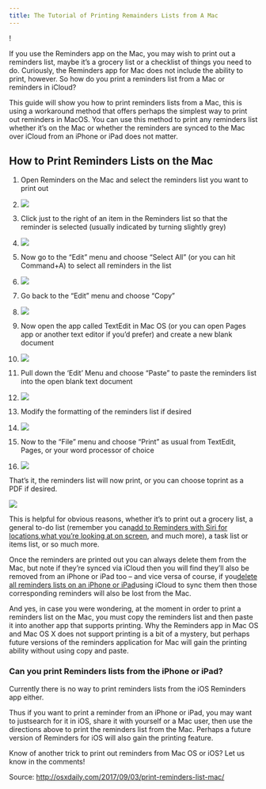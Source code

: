 ```yaml
---
title: The Tutorial of Printing Remainders Lists from A Mac
---
```


!
[](http://img1.tuicool.com/Iveeaur.jpg!web)

If you use the Reminders app on the Mac, you may wish to print out a reminders list, maybe it’s a grocery list or a checklist of things you need to do. Curiously, the Reminders app for Mac does not include the ability to print, however. So how do you print a reminders list from a Mac or reminders in iCloud?

This guide will show you how to print reminders lists from a Mac, this is using a workaround method that offers perhaps the simplest way to print out reminders in MacOS. You can use this method to print any reminders list whether it’s on the Mac or whether the reminders are synced to the Mac over iCloud from an iPhone or iPad does not matter.

## How to Print Reminders Lists on the Mac

1. Open Reminders on the Mac and select the reminders list you want to print out
2. ![](http://img2.tuicool.com/mmI7r2e.jpg!web)

3. Click just to the right of an item in the Reminders list so that the reminder is selected \(usually indicated by turning slightly grey\)
4. ![](http://img2.tuicool.com/7R7JNjI.jpg!web)

5. Now go to the “Edit” menu and choose “Select All” \(or you can hit Command+A\) to select all reminders in the list
6. ![](http://img0.tuicool.com/FV3Uf2y.jpg!web)

7. Go back to the “Edit” menu and choose “Copy”
8. ![](http://img2.tuicool.com/iuqYvmY.jpg!web)

9. Now open the app called TextEdit in Mac OS \(or you can open Pages app or another text editor if you’d prefer\) and create a new blank document
10. ![](http://img2.tuicool.com/veqmqiM.jpg!web)

11. Pull down the ‘Edit’ Menu and choose “Paste” to paste the reminders list into the open blank text document
12. ![](http://img2.tuicool.com/67Z7BnV.jpg!web)

13. Modify the formatting of the reminders list if desired
14. ![](http://img2.tuicool.com/uIz6v22.jpg!web)

15. Now to the “File” menu and choose “Print” as usual from TextEdit, Pages, or your word processor of choice
16. ![](http://img1.tuicool.com/2aUz2uQ.jpg!web)

That’s it, the reminders list will now print, or you can choose toprint as a PDF if desired.

![](http://img2.tuicool.com/R3IfErq.jpg!web)

This is helpful for obvious reasons, whether it’s to print out a grocery list, a general to-do list \(remember you can[add to Reminders with Siri for locations](http://osxdaily.com/2012/10/14/location-reminders-siri/),[what you’re looking at on screen](http://osxdaily.com/2015/11/25/tell-siri-remind-about-what-looking-at-ios/), and much more\), a task list or items list, or so much more.

Once the reminders are printed out you can always delete them from the Mac, but note if they’re synced via iCloud then you will find they’ll also be removed from an iPhone or iPad too – and vice versa of course, if you[delete all reminders lists on an iPhone or iPad](http://osxdaily.com/2017/07/09/delete-all-reminders-list-ios/)using iCloud to sync them then those corresponding reminders will also be lost from the Mac.

And yes, in case you were wondering, at the moment in order to print a reminders list on the Mac, you must copy the reminders list and then paste it into another app that supports printing. Why the Reminders app in Mac OS and Mac OS X does not support printing is a bit of a mystery, but perhaps future versions of the reminders application for Mac will gain the printing ability without using copy and paste.

### Can you print Reminders lists from the iPhone or iPad?

Currently there is no way to print reminders lists from the iOS Reminders app either.

Thus if you want to print a reminder from an iPhone or iPad, you may want to justsearch for it in iOS, share it with yourself or a Mac user, then use the directions above to print the reminders list from the Mac. Perhaps a future version of Reminders for iOS will also gain the printing feature.

Know of another trick to print out reminders from Mac OS or iOS? Let us know in the comments!


Source: http://osxdaily.com/2017/09/03/print-reminders-list-mac/